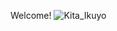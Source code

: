 Welcome!
![Kita_Ikuyo](https://github.com/user-attachments/assets/a1664d68-3f65-4f96-a90c-312cae63fadd)


